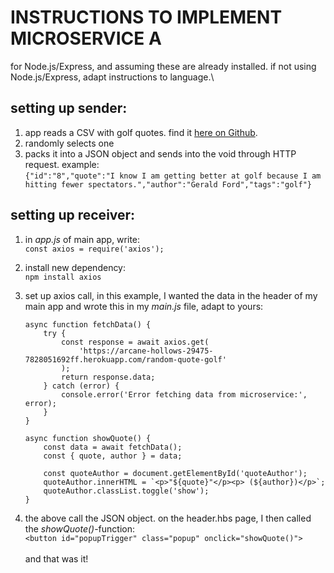 # INSTRUCTIONS TO IMPLEMENT MICROSERVICE A
for Node.js/Express, and assuming these are already installed. if not using Node.js/Express, adapt instructions to language.\

## setting up sender:
1. app reads a CSV with golf quotes. find it [here on Github](https://github.com/6dayspizza/batify_mA/blob/main/files/quotes_golf.csv).
2. randomly selects one
3. packs it into a JSON object and sends into the void through HTTP request. example:\
   `{"id":"8","quote":"I know I am getting better at golf because I am hitting fewer spectators.","author":"Gerald Ford","tags":"golf"}`

## setting up receiver:
1. in _app.js_ of main app, write:\
   `const axios = require('axios');`
2. install new dependency:\
   `npm install axios`
3. set up axios call, in this example, I wanted the data in the header of my main app and wrote this in my _main.js_ file, adapt to yours:
   ```
   async function fetchData() {
       try {
           const response = await axios.get(
               'https://arcane-hollows-29475-7828051692ff.herokuapp.com/random-quote-golf'
           );
           return response.data;
       } catch (error) {
           console.error('Error fetching data from microservice:', error);
       }
   }
   
   async function showQuote() {
       const data = await fetchData();
       const { quote, author } = data;
   
       const quoteAuthor = document.getElementById('quoteAuthor');
       quoteAuthor.innerHTML = `<p>"${quote}"</p><p> (${author})</p>`;
       quoteAuthor.classList.toggle('show');
   }
   ```

4. the above call the JSON object. on the header.hbs page, I then called the _showQuote()_-function:\
   `<button id="popupTrigger" class="popup" onclick="showQuote()">`\
\
and that was it!
